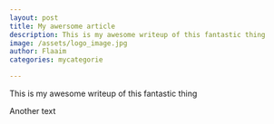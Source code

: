 ```yaml
---
layout: post
title: My awersome article
description: This is my awesome writeup of this fantastic thing
image: /assets/logo_image.jpg
author: Flaaim
categories: mycategorie

---
```

This is my awesome writeup of this fantastic thing

Another text
